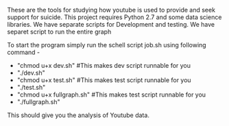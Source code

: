 These are the tools for studying how youtube is used to provide and seek support for suicide.
This project requires Python 2.7 and some data science libraries.
We have separate scripts for Development and testing.
We have separet script to run the entire graph


To start the program simply run the schell script job.sh using following command -
 - "chmod u+x dev.sh" #This makes dev script runnable for you
 - "./dev.sh"
 - "chmod u+x test.sh" #This makes test script runnable for you
 - "./test.sh"
 - "chmod u+x fullgraph.sh" #This makes test script runnable for you
 - "./fullgraph.sh"

This should give you the analysis of Youtube data.